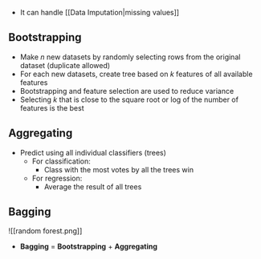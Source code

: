 - It can handle [[Data Imputation|missing values]]
## Bootstrapping
- Make $n$ new datasets by randomly selecting rows from the original dataset (duplicate allowed)
- For each new datasets, create tree based on $k$  features of all available features
- Bootstrapping and feature selection are used to reduce variance
- Selecting $k$ that is close to the square root or log of the number of features is the best
## Aggregating
- Predict using all individual classifiers (trees)
	- For classification:
		- Class with the most votes by all the trees win
	- For regression:
		- Average the result of all trees
## Bagging
![[random forest.png]]
- **Bagging** = **Bootstrapping** + **Aggregating**